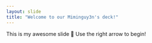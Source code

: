 ```yaml
---
layout: slide
title: "Welcome to our Miminguy3n's deck!"
---
```

This is my awesome slide 🎉
Use the right arrow to begin!
